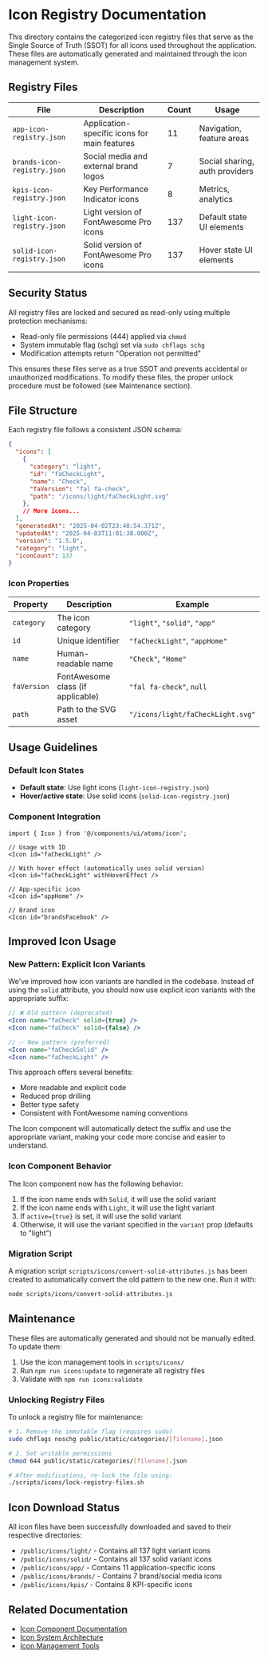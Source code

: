 # Icon Registry Documentation

This directory contains the categorized icon registry files that serve as the Single Source of Truth (SSOT) for all icons used throughout the application. These files are automatically generated and maintained through the icon management system.

## Registry Files

| File | Description | Count | Usage |
|------|-------------|-------|-------|
| `app-icon-registry.json` | Application-specific icons for main features | 11 | Navigation, feature areas |
| `brands-icon-registry.json` | Social media and external brand logos | 7 | Social sharing, auth providers |
| `kpis-icon-registry.json` | Key Performance Indicator icons | 8 | Metrics, analytics |
| `light-icon-registry.json` | Light version of FontAwesome Pro icons | 137 | Default state UI elements |
| `solid-icon-registry.json` | Solid version of FontAwesome Pro icons | 137 | Hover state UI elements |

## Security Status

All registry files are locked and secured as read-only using multiple protection mechanisms:

- Read-only file permissions (444) applied via `chmod`
- System immutable flag (schg) set via `sudo chflags schg`
- Modification attempts return "Operation not permitted"

This ensures these files serve as a true SSOT and prevents accidental or unauthorized modifications. To modify these files, the proper unlock procedure must be followed (see Maintenance section).

## File Structure

Each registry file follows a consistent JSON schema:

```json
{
  "icons": [
    {
      "category": "light",
      "id": "faCheckLight",
      "name": "Check",
      "faVersion": "fal fa-check",
      "path": "/icons/light/faCheckLight.svg"
    },
    // More icons...
  ],
  "generatedAt": "2025-04-02T23:48:54.371Z",
  "updatedAt": "2025-04-03T11:01:38.000Z",
  "version": "1.5.0",
  "category": "light",
  "iconCount": 137
}
```

### Icon Properties

| Property | Description | Example |
|----------|-------------|---------|
| `category` | The icon category | `"light"`, `"solid"`, `"app"` |
| `id` | Unique identifier | `"faCheckLight"`, `"appHome"` |
| `name` | Human-readable name | `"Check"`, `"Home"` |
| `faVersion` | FontAwesome class (if applicable) | `"fal fa-check"`, `null` |
| `path` | Path to the SVG asset | `"/icons/light/faCheckLight.svg"` |

## Usage Guidelines

### Default Icon States

- **Default state**: Use light icons (`light-icon-registry.json`)
- **Hover/active state**: Use solid icons (`solid-icon-registry.json`)

### Component Integration

```tsx
import { Icon } from '@/components/ui/atoms/icon';

// Usage with ID
<Icon id="faCheckLight" />

// With hover effect (automatically uses solid version)
<Icon id="faCheckLight" withHoverEffect />

// App-specific icon
<Icon id="appHome" />

// Brand icon
<Icon id="brandsFacebook" />
```

## Improved Icon Usage

### New Pattern: Explicit Icon Variants

We've improved how icon variants are handled in the codebase. Instead of using the `solid` attribute, you should now use explicit icon variants with the appropriate suffix:

```jsx
// ❌ Old pattern (deprecated)
<Icon name="faCheck" solid={true} />
<Icon name="faCheck" solid={false} />

// ✅ New pattern (preferred)
<Icon name="faCheckSolid" />
<Icon name="faCheckLight" />
```

This approach offers several benefits:
- More readable and explicit code
- Reduced prop drilling
- Better type safety
- Consistent with FontAwesome naming conventions

The Icon component will automatically detect the suffix and use the appropriate variant, making your code more concise and easier to understand.

### Icon Component Behavior

The Icon component now has the following behavior:
1. If the icon name ends with `Solid`, it will use the solid variant
2. If the icon name ends with `Light`, it will use the light variant
3. If `active={true}` is set, it will use the solid variant
4. Otherwise, it will use the variant specified in the `variant` prop (defaults to "light")

### Migration Script

A migration script `scripts/icons/convert-solid-attributes.js` has been created to automatically convert the old pattern to the new one. Run it with:

```bash
node scripts/icons/convert-solid-attributes.js
```

## Maintenance

These files are automatically generated and should not be manually edited. To update them:

1. Use the icon management tools in `scripts/icons/`
2. Run `npm run icons:update` to regenerate all registry files
3. Validate with `npm run icons:validate`

### Unlocking Registry Files

To unlock a registry file for maintenance:

```bash
# 1. Remove the immutable flag (requires sudo)
sudo chflags noschg public/static/categories/[filename].json

# 2. Set writable permissions
chmod 644 public/static/categories/[filename].json

# After modifications, re-lock the file using:
./scripts/icons/lock-registry-files.sh
```

## Icon Download Status

All icon files have been successfully downloaded and saved to their respective directories:

- `/public/icons/light/` - Contains all 137 light variant icons
- `/public/icons/solid/` - Contains all 137 solid variant icons
- `/public/icons/app/` - Contains 11 application-specific icons
- `/public/icons/brands/` - Contains 7 brand/social media icons
- `/public/icons/kpis/` - Contains 8 KPI-specific icons

## Related Documentation

- [Icon Component Documentation](/src/components/ui/atoms/icon/README.md)
- [Icon System Architecture](/docs/reference/icons/icon-system.md)
- [Icon Management Tools](/scripts/icons/README.md) 